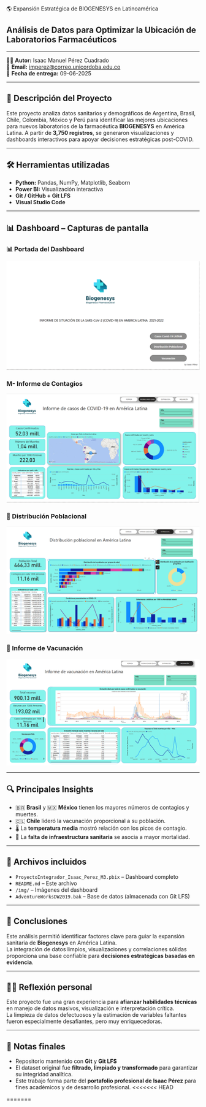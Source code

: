  🌎 Expansión Estratégica de BIOGENESYS en Latinoamérica

## Análisis de Datos para Optimizar la Ubicación de Laboratorios Farmacéuticos

---

👨‍💻 **Autor:** Isaac Manuel Pérez Cuadrado  
📧 **Email:** imperez@correo.unicordoba.edu.co  
📅 **Fecha de entrega:** 09-06-2025  

---

## 📘 Descripción del Proyecto

Este proyecto analiza datos sanitarios y demográficos de Argentina, Brasil, Chile, Colombia, México y Perú para identificar las mejores ubicaciones para nuevos laboratorios de la farmacéutica **BIOGENESYS** en América Latina. A partir de **3,750 registros**, se generaron visualizaciones y dashboards interactivos para apoyar decisiones estratégicas post-COVID.

---

## 🛠️ Herramientas utilizadas

- **Python:** Pandas, NumPy, Matplotlib, Seaborn  
- **Power BI:** Visualización interactiva  
- **Git / GitHub + Git LFS**  
- **Visual Studio Code**

---

## 📊 Dashboard – Capturas de pantalla

### 📊 Portada del Dashboard
![Portada](Portada.png)

###  M-  Informe de Contagios
![Contagios](informe_casos.png)


### 👥 Distribución Poblacional
![Distribución poblacional](Distribucion_poblacional.png)

### 💉 Informe de Vacunación
![Vacunación](Informe_vacunacion.png)


---

## 🔍 Principales Insights

- 🇧🇷 **Brasil** y 🇲🇽 **México** tienen los mayores números de contagios y muertes.
- 🇨🇱 **Chile** lideró la vacunación proporcional a su población.
- 🌡️ La **temperatura media** mostró relación con los picos de contagio.
- 🏥 La **falta de infraestructura sanitaria** se asocia a mayor mortalidad.

---

## 📁 Archivos incluidos

- `ProyectoIntegrador_Isaac_Perez_M3.pbix` – Dashboard completo
- `README.md` – Este archivo
- `/img/` – Imágenes del dashboard
- `AdventureWorksDW2019.bak` – Base de datos (almacenada con Git LFS)

---

## 📌 Conclusiones

Este análisis permitió identificar factores clave para guiar la expansión sanitaria de **Biogenesys** en América Latina.  
La integración de datos limpios, visualizaciones y correlaciones sólidas proporciona una base confiable para **decisiones estratégicas basadas en evidencia**.

---

## 🙋‍♂️ Reflexión personal

Este proyecto fue una gran experiencia para **afianzar habilidades técnicas** en manejo de datos masivos, visualización e interpretación crítica.  
La limpieza de datos defectuosos y la estimación de variables faltantes fueron especialmente desafiantes, pero muy enriquecedoras.

---

## 📎 Notas finales

- Repositorio mantenido con **Git** y **Git LFS**
- El dataset original fue **filtrado, limpiado y transformado** para garantizar su integridad analítica.
- Este trabajo forma parte del **portafolio profesional de Isaac Pérez** para fines académicos y de desarrollo profesional.
<<<<<<< HEAD

=======
